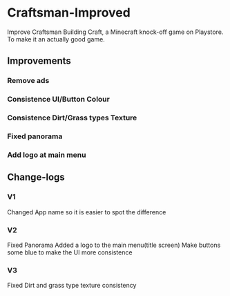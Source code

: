 # Craftsman-Improved
Improve Craftsman Building Craft, a Minecraft knock-off game on Playstore. To make it an actually good game.
## Improvements
### Remove ads
### Consistence UI/Button Colour
### Consistence Dirt/Grass types Texture
### Fixed panorama
### Add logo at main menu
## Change-logs
### V1
Changed App name so it is easier to spot the difference
### V2
Fixed Panorama
Added a logo to the main menu(title screen)
Make buttons some blue to make the UI more consistence
### V3
Fixed Dirt and grass type texture consistency
